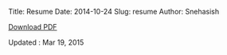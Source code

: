 Title: Resume
Date: 2014-10-24
Slug: resume
Author: Snehasish


[Download PDF]({filename}/docs/cv.pdf) 

Updated : Mar 19, 2015
